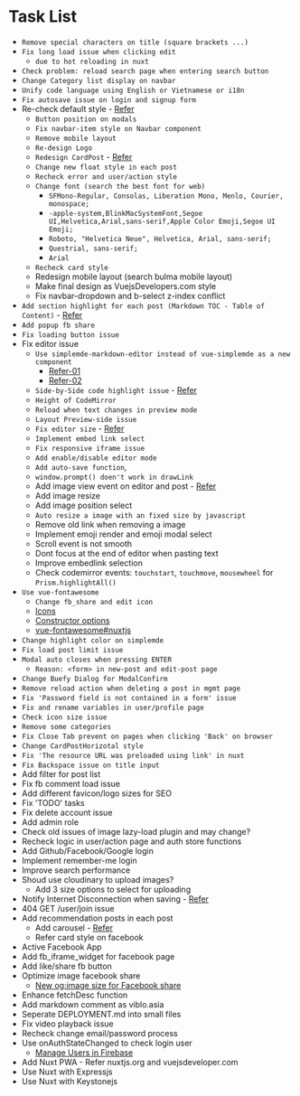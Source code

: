 # Task List

- `Remove special characters on title (square brackets ...)`
- `Fix long load issue when clicking edit`
  - `due to hot reloading in nuxt`
- `Check problem: reload search page when entering search button`
- `Change Category list display on navbar`
- `Unify code language using English or Vietnamese or i18n`
- `Fix autosave issue on login and signup form`
- Re-check default style - [Refer](https://dev.to/overscoremedia/use-bulma-and-fontawesome-5-with-nuxt-js-11le)
  - `Button position on modals`
  - `Fix navbar-item style on Navbar component`
  - `Remove mobile layout`
  - `Re-design Logo`
  - `Redesign CardPost` - [Refer](https://www.hackster.io/)
  - `Change new float style in each post`
  - `Recheck error and user/action style`
  - `Change font (search the best font for web)`
    - `SFMono-Regular, Consolas, Liberation Mono, Menlo, Courier, monospace;`
    - `-apple-system,BlinkMacSystemFont,Segoe UI,Helvetica,Arial,sans-serif,Apple Color Emoji,Segoe UI Emoji;`
    - `Roboto, "Helvetica Neue", Helvetica, Arial, sans-serif;`
    - `Questrial, sans-serif;`
    - `Arial`
  - `Recheck card style`
  - Redesign mobile layout (search bulma mobile layout)
  - Make final design as VuejsDevelopers.com style
  - Fix navbar-dropdown and b-select z-index conflict
- `Add section highlight for each post (Markdown TOC - Table of Content)` - [Refer](https://www.jqueryscript.net/blog/best-table-contents-plugins.html)
- `Add popup fb share`
- `Fix loading button issue`
- Fix editor issue
  - `Use simplemde-markdown-editor instead of vue-simplemde as a new component`
    - [Refer-01](https://github.com/F-loat/vue-simplemde/blob/master/src/index.vue)
    - [Refer-02](https://github.com/ththth0303/laravel-vue-coreui/blob/editor/resources/assets/js/admin/views/markdown/index.vue)
  - `Side-by-Side code highlight issue` - [Refer](https://github.com/sparksuite/simplemde-markdown-editor/blob/master/src/css/simplemde.css)
  - `Height of CodeMirror`
  - `Reload when text changes in preview mode`
  - `Layout Preview-side issue`
  - `Fix editor size` - [Refer](https://viblo.asia/posts/aWj53LAGK6m/edit)
  - `Implement embed link select`
  - `Fix responsive iframe issue`
  - `Add enable/disable editor mode`
  - `Add auto-save function`,
  - `window.prompt() doen't work in drawLink`
  - Add image view event on editor and post - [Refer](https://codemirror.net/doc/manual.html#events)
  - Add image resize
  - Add image position select
  - `Auto resize a image with an fixed size by javascript`
  - Remove old link when removing a image
  - Implement emoji render and emoji modal select
  - Scroll event is not smooth
  - Dont focus at the end of editor when pasting text
  - Improve embedlink selection
  - Check codemirror events: `touchstart`, `touchmove`, `mousewheel` for `Prism.highlightAll()`
- `Use vue-fontawesome`
  - `Change fb_share and edit icon`
  - [Icons](https://buefy.org/documentation/start/)
  - [Constructor options](https://buefy.org/documentation/constructor-options/)
  - [vue-fontawesome#nuxtjs](https://www.npmjs.com/package/@fortawesome/vue-fontawesome#nuxtjs)
- `Change highlight color on simplemde`
- `Fix load post limit issue`
- `Modal auto closes when pressing ENTER`
  - `Reason: <form> in new-post and edit-post page`
- `Change Buefy Dialog for ModalConfirm`
- `Remove reload action when deleting a post in mgmt page`
- `Fix 'Password field is not contained in a form' issue`
- `Fix and rename variables in user/profile page`
- `Check icon size issue`
- `Remove some categories`
- `Fix Close Tab prevent on pages when clicking 'Back' on browser`
- `Change CardPostHorizotal style`
- `Fix 'The resource URL was preloaded using link' in nuxt`
- `Fix Backspace issue on title input`
- Add filter for post list
- Fix fb comment load issue
- Add different favicon/logo sizes for SEO
- Fix 'TODO' tasks
- Fix delete account issue
- Add admin role
- Check old issues of image lazy-load plugin and may change?
- Recheck logic in user/action page and auth store functions
- Add Github/Facebook/Google login
- Implement remember-me login
- Improve search performance
- Shoud use cloudinary to upload images?
  - Add 3 size options to select for uploading
- Notify Internet Disconnection when saving - [Refer](https://nuxtjs.org/api/$nuxt)
- 404 GET /user/join issue
- Add recommendation posts in each post
  - Add carousel - [Refer](https://buefy.org/documentation/carousel/)
  - Refer card style on facebook
- Active Facebook App
- Add fb_iframe_widget for facebook page
- Add like/share fb button
- Optimize image facebook share
  - [New og:image size for Facebook share](https://stackoverflow.com/questions/18835027/new-ogimage-size-for-facebook-share)
- Enhance fetchDesc function
- Add markdown comment as viblo.asia
- Seperate DEPLOYMENT.md into small files
- Fix video playback issue
- Recheck change email/password process
- Use onAuthStateChanged to check login user
  - [Manage Users in Firebase](https://firebase.google.com/docs/auth/web/manage-users)
- Add Nuxt PWA - Refer nuxtjs.org and vuejsdeveloper.com
- Use Nuxt with Expressjs
- Use Nuxt with Keystonejs